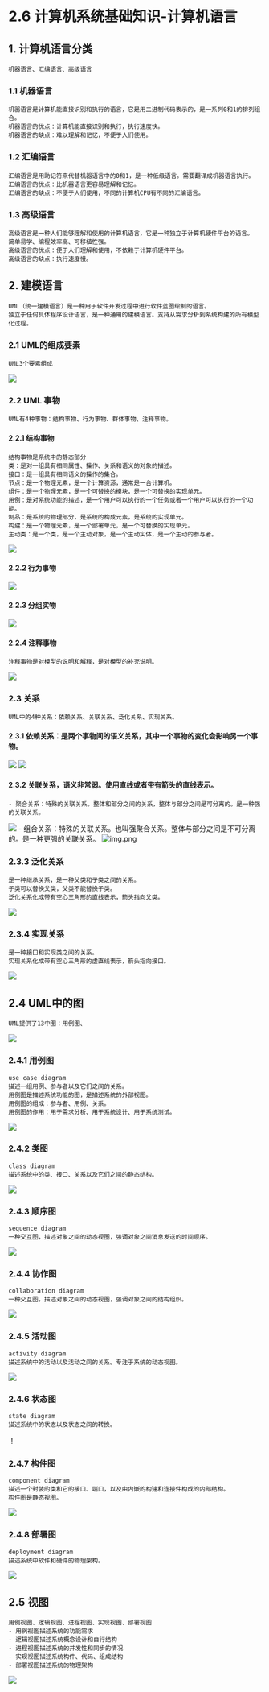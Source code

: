 # 2.6 计算机系统基础知识-计算机语言

## 1. 计算机语言分类
    机器语言、汇编语言、高级语言

### 1.1 机器语言
    机器语言是计算机能直接识别和执行的语言，它是用二进制代码表示的，是一系列0和1的排列组合。
    机器语言的优点：计算机能直接识别和执行，执行速度快。
    机器语言的缺点：难以理解和记忆，不便于人们使用。

### 1.2 汇编语言
    汇编语言是用助记符来代替机器语言中的0和1，是一种低级语言。需要翻译成机器语言执行。
    汇编语言的优点：比机器语言更容易理解和记忆。
    汇编语言的缺点：不便于人们使用，不同的计算机CPU有不同的汇编语言。

### 1.3 高级语言
    高级语言是一种人们能够理解和使用的计算机语言，它是一种独立于计算机硬件平台的语言。
    简单易学、编程效率高、可移植性强。
    高级语言的优点：便于人们理解和使用，不依赖于计算机硬件平台。
    高级语言的缺点：执行速度慢。

## 2. 建模语言
    UML（统一建模语言）是一种用于软件开发过程中进行软件蓝图绘制的语言。
    独立于任何具体程序设计语言，是一种通用的建模语言。支持从需求分析到系统构建的所有模型化过程。

### 2.1 UML的组成要素
    UML3个要素组成
![](source/image/2.6-01.png)

### 2.2 UML 事物
    UML有4种事物：结构事物、行为事物、群体事物、注释事物。

#### 2.2.1 结构事物
    结构事物是系统中的静态部分
    类：是对一组具有相同属性、操作、关系和语义的对象的描述。
    接口：是一组具有相同语义的操作的集合。
    节点：是一个物理元素，是一个计算资源，通常是一台计算机。
    组件：是一个物理元素，是一个可替换的模块，是一个可替换的实现单元。
    用例：是对系统功能的描述，是一个用户可以执行的一个任务或者一个用户可以执行的一个功能。
    制品：是系统的物理部分，是系统的构成元素，是系统的实现单元。
    构建：是一个物理元素，是一个部署单元，是一个可替换的实现单元。
    主动类：是一个类，是一个主动对象，是一个主动实体，是一个主动的参与者。
![](source/image/2.6-02.png)

#### 2.2.2 行为事物
![](source/image/2.6-03.png)


#### 2.2.3 分组实物
    
![](source/image/2.6-04.png)

#### 2.2.4 注释事物
    注释事物是对模型的说明和解释，是对模型的补充说明。
![](source/image/2.6-05.png)

### 2.3 关系
    UML中的4种关系：依赖关系、关联关系、泛化关系、实现关系。
#### 2.3.1 依赖关系：是两个事物间的语义关系，其中一个事物的变化会影响另一个事物。
![](source/image/2.6-06.png)
![](source/image/2.6-11.png)

#### 2.3.2 关联关系，语义非常弱。使用直线或者带有箭头的直线表示。

    - 聚合关系：特殊的关联关系。整体和部分之间的关系，整体与部分之间是可分离的。是一种强的关联关系。
![](source/image/2.6-07.png)
    - 组合关系：特殊的关联关系。也叫强聚合关系。整体与部分之间是不可分离的。是一种更强的关联关系。
![img.png](source/image/2.6-08.png)

### 2.3.3 泛化关系
    是一种继承关系，是一种父类和子类之间的关系。
    子类可以替换父类，父类不能替换子类。
    泛化关系化成带有空心三角形的直线表示，箭头指向父类。
![](source/image/2.6-09.png)

### 2.3.4 实现关系
    是一种接口和实现类之间的关系。
    实现关系化成带有空心三角形的虚直线表示，箭头指向接口。
![](source/image/2.6-10.png)

## 2.4 UML中的图
    UML提供了13中图：用例图、
![](source/image/2.6-12.png)
    
### 2.4.1 用例图
    use case diagram
    描述一组用例、参与者以及它们之间的关系。
    用例图是描述系统功能的图，是描述系统的外部视图。
    用例图的组成：参与者、用例、关系。
    用例图的作用：用于需求分析、用于系统设计、用于系统测试。
![](source/image/2.6-13.png)

### 2.4.2 类图
    class diagram
    描述系统中的类、接口、关系以及它们之间的静态结构。
![](source/image/2.6-14.png)

### 2.4.3 顺序图
    sequence diagram
    一种交互图，描述对象之间的动态视图，强调对象之间消息发送的时间顺序。
![](source/image/2.6-15.png)

### 2.4.4 协作图
    collaboration diagram
    一种交互图，描述对象之间的动态视图，强调对象之间的结构组织。
![](source/image/2.6-16.png)
 
### 2.4.5 活动图
    activity diagram
    描述系统中的活动以及活动之间的关系。专注于系统的动态视图。
![](source/image/2.6-17.png)

### 2.4.6 状态图
    state diagram
    描述系统中的状态以及状态之间的转换。
！[](source/image/2.6-18.png)

### 2.4.7 构件图
    component diagram
    描述一个封装的类和它的接口、端口，以及由内嵌的构建和连接件构成的内部结构。
    构件图是静态视图。
![](source/image/2.6-19.png)

### 2.4.8 部署图
    deployment diagram
    描述系统中软件和硬件的物理架构。
![](source/image/2.6-20.png)

## 2.5 视图
    用例视图、逻辑视图、进程视图、实现视图、部署视图
    - 用例视图描述系统的功能需求
    - 逻辑视图描述系统概念设计和自行结构
    - 进程视图描述系统的并发性和同步的情况
    - 实现视图描述系统构件、代码、组成结构
    - 部署视图描述系统的物理架构
![](source/image/2.6-21.png)